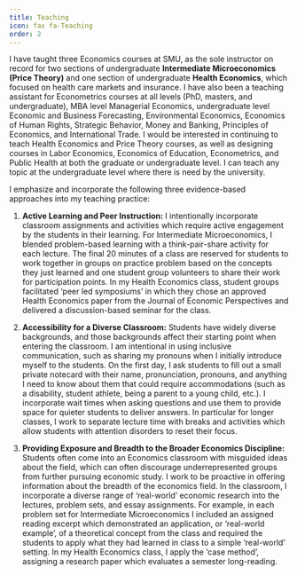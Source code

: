 ```yaml
---
title: Teaching
icon: fas fa-Teaching
order: 2
---
```


I have taught three Economics courses at SMU, as the sole instructor on record for two sections of undergraduate <b>Intermediate Microeconomics (Price Theory)</b> and one section of undergraduate <b>Health Economics</b>, which focused on health care markets and insurance. I have also been a teaching assistant for Econometrics courses at all levels (PhD, masters, and undergraduate), MBA level Managerial Economics, undergraduate level Economic and Business Forecasting, Environmental Economics, Economics of Human Rights, Strategic Behavior, Money and Banking, Principles of Economics, and International Trade. I would be interested in continuing to teach Health Economics and Price Theory courses, as well as designing courses in Labor Economics, Economics of Education, Econometrics, and Public Health at both the graduate or undergraduate level. I can teach any topic at the undergraduate level where there is need by the university.

I emphasize and incorporate the following three evidence-based approaches into my teaching practice:
1.	<b>Active Learning and Peer Instruction:</b> I intentionally incorporate classroom assignments and activities which require active engagement by the students in their learning. For Intermediate Microeconomics, I blended problem-based learning with a think-pair-share activity for each lecture. The final 20 minutes of a class are reserved for students to work together in groups on practice problem based on the concepts they just learned and one student group volunteers to share their work for participation points. In my Health Economics class, student groups facilitated ‘peer led symposiums’ in which they chose an approved Health Economics paper from the Journal of Economic Perspectives and delivered a discussion-based seminar for the class.

2.	<b>Accessibility for a Diverse Classroom:</b> Students have widely diverse backgrounds, and those backgrounds affect their starting point when entering the classroom. I am intentional in using inclusive communication, such as sharing my pronouns when I initially introduce myself to the students. On the first day, I ask students to fill out a small private notecard with their name, pronunciation, pronouns, and anything I need to know about them that could require accommodations (such as a disability, student athlete, being a parent to a young child, etc.). I incorporate wait times when asking questions and use them to provide space for quieter students to deliver answers. In particular for longer classes, I work to separate lecture time with breaks and activities which allow students with attention disorders to reset their focus.

3.	<b>Providing Exposure and Breadth to the Broader Economics Discipline:</b> Students often come into an Economics classroom with misguided ideas about the field, which can often discourage underrepresented groups from further pursuing economic study. I work to be proactive in offering information about the breadth of the economics field. In the classroom, I incorporate a diverse range of ‘real-world’ economic research into the lectures, problem sets, and essay assignments. For example, in each problem set for Intermediate Microeconomics I included an assigned reading excerpt which demonstrated an application, or ‘real-world example’, of a theoretical concept from the class and required the students to apply what they had learned in class to a simple ‘real-world’ setting. In my Health Economics class, I apply the ‘case method’, assigning a research paper which evaluates a semester long-reading.













